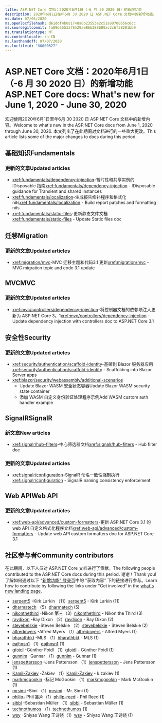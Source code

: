 ```yaml
---
title: ASP.NET Core 文档：2020年6月1日（-6 月 30 2020 日）的新增功能
description: 2020年6月1日在年6月 30 2020 日 ASP.NET Core 文档中的新增功能。
ms.date: 07/06/2020
ms.openlocfilehash: d61ddf4b081748a8b23553e2c51a90700556c6cc
ms.sourcegitcommit: fa89d6553378529ae86b388689ac2c6f38281bb9
ms.translationtype: MT
ms.contentlocale: zh-CN
ms.lasthandoff: 07/07/2020
ms.locfileid: "86060527"
---
```

# <a name="aspnet-core-docs-whats-new-for-june-1-2020---june-30-2020"></a><span data-ttu-id="c8240-103">ASP.NET Core 文档：2020年6月1日（-6 月 30 2020 日）的新增功能</span><span class="sxs-lookup"><span data-stu-id="c8240-103">ASP.NET Core docs: What's new for June 1, 2020 - June 30, 2020</span></span>

<span data-ttu-id="c8240-104">欢迎使用2020年6月1日至年6月 30 2020 日 ASP.NET Core 文档中的新增内容。</span><span class="sxs-lookup"><span data-stu-id="c8240-104">Welcome to what's new in the ASP.NET Core docs from June 1, 2020 through June 30, 2020.</span></span> <span data-ttu-id="c8240-105">本文列出了在此期间对文档进行的一些重大更改。</span><span class="sxs-lookup"><span data-stu-id="c8240-105">This article lists some of the major changes to docs during this period.</span></span>

## <a name="fundamentals"></a><span data-ttu-id="c8240-106">基础知识</span><span class="sxs-lookup"><span data-stu-id="c8240-106">Fundamentals</span></span>

### <a name="updated-articles"></a><span data-ttu-id="c8240-107">更新的文章</span><span class="sxs-lookup"><span data-stu-id="c8240-107">Updated articles</span></span>

- <span data-ttu-id="c8240-108"><xref:fundamentals/dependency-injection>-暂时性和共享实例的 IDisposable 指南</span><span class="sxs-lookup"><span data-stu-id="c8240-108"><xref:fundamentals/dependency-injection> - IDisposable guidance for Transient and shared instances</span></span>
- <span data-ttu-id="c8240-109"><xref:fundamentals/localization>-生成报告修补程序和格式化 nits</span><span class="sxs-lookup"><span data-stu-id="c8240-109"><xref:fundamentals/localization> - Build report patches and formatting nits</span></span>
- <span data-ttu-id="c8240-110"><xref:fundamentals/static-files>-更新静态文件文档</span><span class="sxs-lookup"><span data-stu-id="c8240-110"><xref:fundamentals/static-files> - Update Static files doc</span></span>

## <a name="migration"></a><span data-ttu-id="c8240-111">迁移</span><span class="sxs-lookup"><span data-stu-id="c8240-111">Migration</span></span>

### <a name="updated-articles"></a><span data-ttu-id="c8240-112">更新的文章</span><span class="sxs-lookup"><span data-stu-id="c8240-112">Updated articles</span></span>

- <span data-ttu-id="c8240-113"><xref:migration/mvc>-MVC 迁移主题和代码3.1 更新</span><span class="sxs-lookup"><span data-stu-id="c8240-113"><xref:migration/mvc> - MVC migration topic and code 3.1 update</span></span>

## <a name="mvc"></a><span data-ttu-id="c8240-114">MVC</span><span class="sxs-lookup"><span data-stu-id="c8240-114">MVC</span></span>

### <a name="updated-articles"></a><span data-ttu-id="c8240-115">更新的文章</span><span class="sxs-lookup"><span data-stu-id="c8240-115">Updated articles</span></span>

- <span data-ttu-id="c8240-116"><xref:mvc/controllers/dependency-injection>-将控制器文档的依赖项注入更新为 ASP.NET Core 3。1</span><span class="sxs-lookup"><span data-stu-id="c8240-116"><xref:mvc/controllers/dependency-injection> - Update dependency injection with controllers doc to ASP.NET Core 3.1</span></span>

## <a name="security"></a><span data-ttu-id="c8240-117">安全性</span><span class="sxs-lookup"><span data-stu-id="c8240-117">Security</span></span>

### <a name="updated-articles"></a><span data-ttu-id="c8240-118">更新的文章</span><span class="sxs-lookup"><span data-stu-id="c8240-118">Updated articles</span></span>

- <span data-ttu-id="c8240-119"><xref:security/authentication/scaffold-identity>-基架到 Blazor 服务器应用</span><span class="sxs-lookup"><span data-stu-id="c8240-119"><xref:security/authentication/scaffold-identity> - Scaffolding into Blazor Server apps</span></span>
- <xref:blazor/security/webassembly/additional-scenarios>
  - <span data-ttu-id="c8240-120">Update Blazor WASM 安全状态容器</span><span class="sxs-lookup"><span data-stu-id="c8240-120">Update Blazor WASM security state container</span></span>
  - <span data-ttu-id="c8240-121">添加 WASM 自定义身份验证处理程序示例</span><span class="sxs-lookup"><span data-stu-id="c8240-121">Add WASM custom auth handler example</span></span>

## <a name="signalr"></a><span data-ttu-id="c8240-122">SignalR</span><span class="sxs-lookup"><span data-stu-id="c8240-122">SignalR</span></span>

### <a name="new-articles"></a><span data-ttu-id="c8240-123">新文章</span><span class="sxs-lookup"><span data-stu-id="c8240-123">New articles</span></span>

- <span data-ttu-id="c8240-124"><xref:signalr/hub-filters>-中心筛选器文档</span><span class="sxs-lookup"><span data-stu-id="c8240-124"><xref:signalr/hub-filters> - Hub filter doc</span></span>

### <a name="updated-articles"></a><span data-ttu-id="c8240-125">更新的文章</span><span class="sxs-lookup"><span data-stu-id="c8240-125">Updated articles</span></span>

- <span data-ttu-id="c8240-126"><xref:signalr/configuration>-SignalR 命名一致性强制执行</span><span class="sxs-lookup"><span data-stu-id="c8240-126"><xref:signalr/configuration> - SignalR naming consistency enforcement</span></span>

## <a name="web-api"></a><span data-ttu-id="c8240-127">Web API</span><span class="sxs-lookup"><span data-stu-id="c8240-127">Web API</span></span>

### <a name="updated-articles"></a><span data-ttu-id="c8240-128">更新的文章</span><span class="sxs-lookup"><span data-stu-id="c8240-128">Updated articles</span></span>

- <span data-ttu-id="c8240-129"><xref:web-api/advanced/custom-formatters>-更新 ASP.NET Core 3.1 的 web API 自定义格式化程序文档</span><span class="sxs-lookup"><span data-stu-id="c8240-129"><xref:web-api/advanced/custom-formatters> - Update web API custom formatters doc for ASP.NET Core 3.1</span></span>

## <a name="community-contributors"></a><span data-ttu-id="c8240-130">社区参与者</span><span class="sxs-lookup"><span data-stu-id="c8240-130">Community contributors</span></span>

<span data-ttu-id="c8240-131">在此期间，以下人员对 ASP.NET Core 文档进行了贡献。</span><span class="sxs-lookup"><span data-stu-id="c8240-131">The following people contributed to the ASP.NET Core docs during this period.</span></span> <span data-ttu-id="c8240-132">谢谢！</span><span class="sxs-lookup"><span data-stu-id="c8240-132">Thank you!</span></span> <span data-ttu-id="c8240-133">了解如何通过以下 "[新增功能" 登录页](index.yml)中的 "获取内容" 下的链接进行参与。</span><span class="sxs-lookup"><span data-stu-id="c8240-133">Learn how to contribute by following the links under "Get involved" in the [what's new landing page](index.yml).</span></span>

- <span data-ttu-id="c8240-134">[serpent5](https://github.com/serpent5) -Kirk Larkin （11）</span><span class="sxs-lookup"><span data-stu-id="c8240-134">[serpent5](https://github.com/serpent5) - Kirk Larkin (11)</span></span>
- <span data-ttu-id="c8240-135">[dharmatech](https://github.com/dharmatech) （5）</span><span class="sxs-lookup"><span data-stu-id="c8240-135">[dharmatech](https://github.com/dharmatech) (5)</span></span>
- <span data-ttu-id="c8240-136">[nikonthethird](https://github.com/nikonthethird) -Nikon 第三（3）</span><span class="sxs-lookup"><span data-stu-id="c8240-136">[nikonthethird](https://github.com/nikonthethird) - Nikon the Third (3)</span></span>
- <span data-ttu-id="c8240-137">[raydixon](https://github.com/raydixon) -Ray Dixon （2）</span><span class="sxs-lookup"><span data-stu-id="c8240-137">[raydixon](https://github.com/raydixon) - Ray Dixon (2)</span></span>
- <span data-ttu-id="c8240-138">[stevebelskie](https://github.com/stevebelskie) -Steven Belskie （2）</span><span class="sxs-lookup"><span data-stu-id="c8240-138">[stevebelskie](https://github.com/stevebelskie) - Steven Belskie (2)</span></span>
- <span data-ttu-id="c8240-139">[alfredmyers](https://github.com/alfredmyers) -Alfred Myers （1）</span><span class="sxs-lookup"><span data-stu-id="c8240-139">[alfredmyers](https://github.com/alfredmyers) - Alfred Myers (1)</span></span>
- <span data-ttu-id="c8240-140">[bharathbkt](https://github.com/bharathbkt) -MLS （1）</span><span class="sxs-lookup"><span data-stu-id="c8240-140">[bharathbkt](https://github.com/bharathbkt) - MLS (1)</span></span>
- <span data-ttu-id="c8240-141">[eajhnsn1](https://github.com/eajhnsn1) （1）</span><span class="sxs-lookup"><span data-stu-id="c8240-141">[eajhnsn1](https://github.com/eajhnsn1) (1)</span></span>
- <span data-ttu-id="c8240-142">[gfoidl](https://github.com/gfoidl) -Günther Foidl （1）</span><span class="sxs-lookup"><span data-stu-id="c8240-142">[gfoidl](https://github.com/gfoidl) - Günther Foidl (1)</span></span>
- <span data-ttu-id="c8240-143">[gunnim](https://github.com/gunnim) -Gunnar （1）</span><span class="sxs-lookup"><span data-stu-id="c8240-143">[gunnim](https://github.com/gunnim) - Gunnar (1)</span></span>
- <span data-ttu-id="c8240-144">[jenspettersson](https://github.com/jenspettersson) -Jens Pettersson （1）</span><span class="sxs-lookup"><span data-stu-id="c8240-144">[jenspettersson](https://github.com/jenspettersson) - Jens Pettersson (1)</span></span>
- <span data-ttu-id="c8240-145">[Kamil-Zakiev](https://github.com/Kamil-Zakiev) -Zakiev （1）</span><span class="sxs-lookup"><span data-stu-id="c8240-145">[Kamil-Zakiev](https://github.com/Kamil-Zakiev) - k.zakiev (1)</span></span>
- <span data-ttu-id="c8240-146">[markmcgookin](https://github.com/markmcgookin) -标记 McGookin （1）</span><span class="sxs-lookup"><span data-stu-id="c8240-146">[markmcgookin](https://github.com/markmcgookin) - Mark McGookin (1)</span></span>
- <span data-ttu-id="c8240-147">[mrsimi](https://github.com/mrsimi) -Simi （1）</span><span class="sxs-lookup"><span data-stu-id="c8240-147">[mrsimi](https://github.com/mrsimi) - Mr. Simi (1)</span></span>
- <span data-ttu-id="c8240-148">[philip-](https://github.com/philip-reed) Phil 簧片（1）</span><span class="sxs-lookup"><span data-stu-id="c8240-148">[philip-reed](https://github.com/philip-reed) - Phil Reed (1)</span></span>
- <span data-ttu-id="c8240-149">[sibbl](https://github.com/sibbl) -Sebastian Müller （1）</span><span class="sxs-lookup"><span data-stu-id="c8240-149">[sibbl](https://github.com/sibbl) - Sebastian Müller (1)</span></span>
- <span data-ttu-id="c8240-150">[technothumos](https://github.com/technothumos) （1）</span><span class="sxs-lookup"><span data-stu-id="c8240-150">[technothumos](https://github.com/technothumos) (1)</span></span>
- <span data-ttu-id="c8240-151">[wsy](https://github.com/wsy) -Shiyao Wang 王诗峣（1）</span><span class="sxs-lookup"><span data-stu-id="c8240-151">[wsy](https://github.com/wsy) - Shiyao Wang 王诗峣 (1)</span></span>
